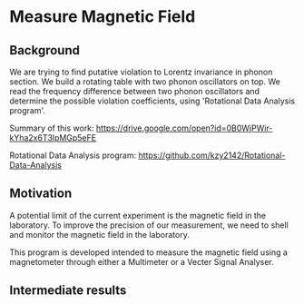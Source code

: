 # Measure Magnetic Field
## Background
We are trying to find putative violation to Lorentz invariance in phonon section. 
We build a rotating table with two phonon oscillators on top. 
We read the frequency difference between two phonon oscillators and determine the possible violation coefficients, using 'Rotational Data Analysis program'.

Summary of this work: https://drive.google.com/open?id=0B0WjPWir-kYha2x6T3lpMGp5eFE

Rotational Data Analysis program: https://github.com/kzy2142/Rotational-Data-Analysis

## Motivation
A potential limit of the current experiment is the magnetic field in the laboratory. 
To improve the precision of our measurement, we need to shell and monitor the magnetic field in the laboratory.

This program is developed intended to measure the magnetic field using a magnetometer through either a Multimeter or a Vecter Signal Analyser.

## Intermediate results
